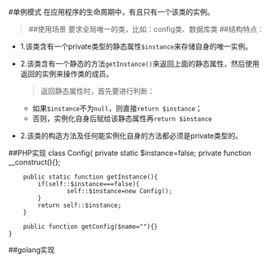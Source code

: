 #单例模式
在应用程序的生命周期中，有且只有一个该类的实例。
>##使用场景
>要求全局唯一的类，比如：config类、数据库类
>##结构特点：
* 1.该类含有一个private类型的静态属性`$instance`来存储自身的唯一实例。
* 2.该类含有一个静态的方法`getInstance()`来返回上面的静态属性，然后使用返回的实例来操作类的成员。
	>返回静态属性时，首先要进行判断：
	>
	* 如果`$instance`不为`null`，则直接`return $instance`；
	* 否则，实例化自身后赋给该静态属性再`return $instance`
	 	
* 2.该类的构造方法及任何能实例化自身的方法都必须是private类型的。

##PHP实现
	class Config{
		private static $instance=false;
    	private function __construct(){};
		
		public static function getInstance(){
            if(self::$instance===false){
                    self::$instance=new Config();
            }
            return self::$instance;
    	}
		
		public function getConfig($name=""){}
	}




##golang实现